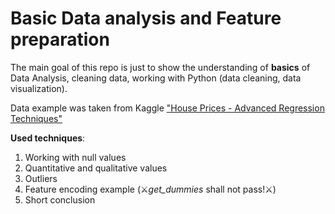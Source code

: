 # Basic Data analysis and Feature preparation

The main goal of this repo is just to show the understanding of **basics** of Data Analysis, cleaning data, working with Python (data cleaning, data visualization).

Data example was taken from Kaggle ["House Prices - Advanced Regression Techniques"](https://www.kaggle.com/c/house-prices-advanced-regression-techniques)

**Used techniques**:
1. Working with null values
2. Quantitative and qualitative values
3. Outliers
4. Feature encoding example (⚔️*get_dummies* shall not pass!⚔️)
5. Short conclusion
